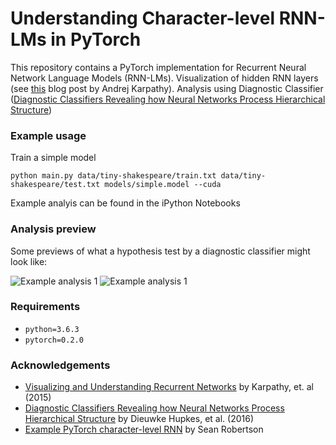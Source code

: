 # Understanding Character-level RNN-LMs in PyTorch

This repository contains a PyTorch implementation for Recurrent Neural Network Language Models (RNN-LMs). Visualization of hidden RNN layers (see [this](http://karpathy.github.io/2015/05/21/rnn-effectiveness/) blog post by Andrej Karpathy). Analysis using Diagnostic Classifier ([Diagnostic Classifiers Revealing how Neural Networks Process Hierarchical Structure](http://ceur-ws.org/Vol-1773/CoCoNIPS_2016_paper6.pdf))

### Example usage

Train a simple model

```
python main.py data/tiny-shakespeare/train.txt data/tiny-shakespeare/test.txt models/simple.model --cuda
```

Example analyis can be found in the iPython Notebooks

### Analysis preview

Some previews of what a hypothesis test by a diagnostic classifier might look like:

![Example analysis 1](https://raw.githubusercontent.com/tychovdo/char-rnn-visualization/master/plots/ex1.png)
![Example analysis 1](https://raw.githubusercontent.com/tychovdo/char-rnn-visualization/master/plots/ex2.png)

### Requirements

- `python=3.6.3`
- `pytorch=0.2.0`

### Acknowledgements

- [Visualizing and Understanding Recurrent Networks](https://arxiv.org/abs/1506.02078) by Karpathy, et. al (2015)
- [Diagnostic Classifiers Revealing how Neural Networks Process Hierarchical Structure](http://ceur-ws.org/Vol-1773/CoCoNIPS_2016_paper6.pdf) by Dieuwke Hupkes, et al. (2016)
- [Example PyTorch character-level RNN](https://github.com/spro/char-rnn.pytorch) by Sean Robertson
